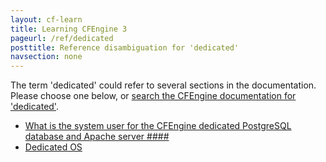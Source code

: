 ```yaml
---
layout: cf-learn
title: Learning CFEngine 3
pageurl: /ref/dedicated
posttitle: Reference disambiguation for 'dedicated'
navsection: none
---
```


The term 'dedicated' could refer to several sections in the documentation. Please choose one below, or
[search the CFEngine documentation for 'dedicated'](http://docs.cfengine.com/latest/search.html?q=dedicated).

- [What is the system user for the CFEngine dedicated PostgreSQL database and Apache server \#\#\#\#](http://docs.cfengine.com/latest/guide-faq.html#what-is-the-system-user-for-the-cfengine-dedicated-postgresql-database-and-apache-server-####)
- [Dedicated OS](http://docs.cfengine.com/latest/guide-installation-and-configuration-general-installation-installation-enterprise.html#dedicated-os)
